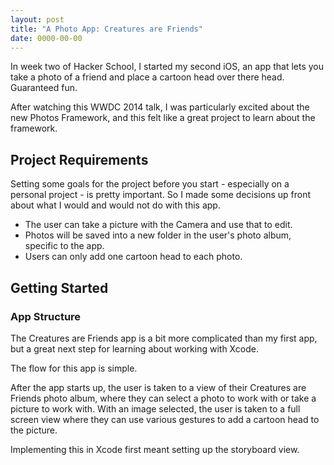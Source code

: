 ```yaml
---
layout: post
title: "A Photo App: Creatures are Friends"
date: 0000-00-00
---
```


In week two of Hacker School, I started my second iOS, an app that lets you take a photo of a friend and place a cartoon head over there head. Guaranteed fun.

After watching this WWDC 2014 talk, I was particularly excited about the new Photos Framework, and this felt like a great project to learn about the framework.

## Project Requirements

Setting some goals for the project before you start - especially on a personal project - is pretty important. So I made some decisions up front about what I would and would not do with this app.

+   The user can take a picture with the Camera and use that to edit.
+   Photos will be saved into a new folder in the user's photo album, specific to the app.
+   Users can only add one cartoon head to each photo.

## Getting Started

### App Structure

The Creatures are Friends app is a bit more complicated than my first app, but a great next step for learning about working with Xcode.

The flow for this app is simple.

After the app starts up, the user is taken to a view of their Creatures are Friends photo album, where they can select a photo to work with or take a picture to work with. With an image selected, the user is taken to a full screen view where they can use various gestures to add a cartoon head to the picture.

Implementing this in Xcode first meant setting up the storyboard view.
